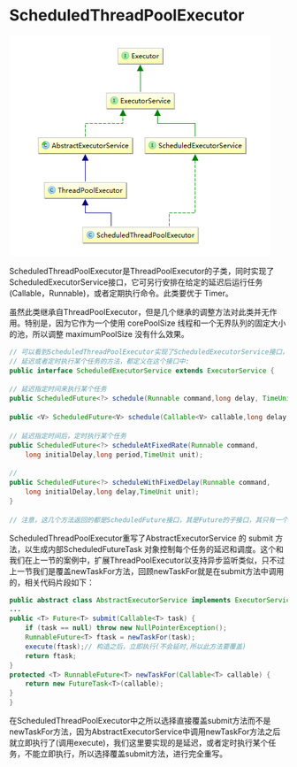 # ScheduledThreadPoolExecutor

![](ScheduledPoolExecutor.png)

ScheduledThreadPoolExecutor是ThreadPoolExecutor的子类，同时实现了ScheduledExecutorService接口，它可另行安排在给定的延迟后运行任务(Callable，Runnable)，或者定期执行命令。此类要优于 Timer。

虽然此类继承自ThreadPoolExecutor，但是几个继承的调整方法对此类并无作用。特别是，因为它作为一个使用 corePoolSize 线程和一个无界队列的固定大小的池，所以调整 maximumPoolSize 没有什么效果。

```java
// 可以看到ScheduledThreadPoolExecutor实现了ScheduledExecutorService接口，
// 延迟或者定时执行某个任务的方法，都定义在这个接口中:
public interface ScheduledExecutorService extends ExecutorService {

// 延迟指定时间来执行某个任务
public ScheduledFuture<?> schedule(Runnable command,long delay, TimeUnit unit);

public <V> ScheduledFuture<V> schedule(Callable<V> callable,long delay,TimeUnit unit);
 
// 延迟指定时间后，定时执行某个任务
public ScheduledFuture<?> scheduleAtFixedRate(Runnable command,
    long initialDelay,long period,TimeUnit unit);

//
public ScheduledFuture<?> scheduleWithFixedDelay(Runnable command,
    long initialDelay,long delay,TimeUnit unit);
}

// 注意，这几个方法返回的都是ScheduledFuture接口，其是Future的子接口，其只有一个实现：ScheduledFutureTask，ScheduledFutureTask同时也扩展了FutureTask，(这与我们之前讲解支持异步监听类似，当我们希望Future具备更加强大的能力时，则需要进行相应的扩展)
```

ScheduledThreadPoolExecutor重写了AbstractExecutorService 的 submit 方法，以生成内部ScheduledFutureTask 对象控制每个任务的延迟和调度。这个和我们在上一节的案例中，扩展ThreadPoolExecutor以支持异步监听类似，只不过上一节我们是覆盖newTaskFor方法，回顾newTaskFor就是在submit方法中调用的，相关代码片段如下：

```java
public abstract class AbstractExecutorService implements ExecutorService {
...
public <T> Future<T> submit(Callable<T> task) {
    if (task == null) throw new NullPointerException();
    RunnableFuture<T> ftask = newTaskFor(task);
    execute(ftask);// 构造之后，立即执行(不会延时,所以此方法要覆盖)
    return ftask;
}
protected <T> RunnableFuture<T> newTaskFor(Callable<T> callable) {
    return new FutureTask<T>(callable);
}
}
```

在ScheduledThreadPoolExecutor中之所以选择直接覆盖submit方法而不是newTaskFor方法，因为AbstractExecutorService中调用newTaskFor方法之后就立即执行了(调用execute)，我们这里要实现的是延迟，或者定时执行某个任务，不能立即执行，所以选择覆盖submit方法，进行完全重写。